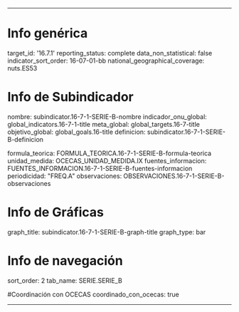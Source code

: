 ---

# Info genérica
target_id: '16.7.1'
reporting_status: complete
data_non_statistical: false
indicator_sort_order: 16-07-01-bb
national_geographical_coverage: nuts.ES53

# Info de Subindicador
nombre: subindicator.16-7-1-SERIE-B-nombre
indicador_onu_global: global_indicators.16-7-1-title
meta_global: global_targets.16-7-title
objetivo_global: global_goals.16-title
definicion: subindicator.16-7-1-SERIE-B-definicion

formula_teorica: FORMULA_TEORICA.16-7-1-SERIE-B-formula-teorica
unidad_medida: OCECAS_UNIDAD_MEDIDA.IX
fuentes_informacion: FUENTES_INFORMACION.16-7-1-SERIE-B-fuentes-informacion
periodicidad: "FREQ.A"
observaciones: OBSERVACIONES.16-7-1-SERIE-B-observaciones

# Info de Gráficas
graph_title: subindicator.16-7-1-SERIE-B-graph-title
graph_type: bar

# Info de navegación
sort_order: 2
tab_name: SERIE.SERIE_B

#Coordinación con OCECAS
coordinado_con_ocecas: true

---